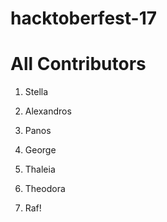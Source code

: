 # hacktoberfest-17

# All Contributors

1. Stella

2. Alexandros
3. Panos
4. George
5. Thaleia
6. Theodora
6. Raf!
